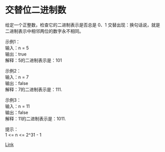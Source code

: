 <h1>交替位二进制数</h1>

给定一个正整数，检查它的二进制表示是否总是 0、1 交替出现：换句话说，就是二进制表示中相邻两位的数字永不相同。</br>

示例1：</br>
输入：n = 5</br>
输出：true</br>
解释：5的二进制表示是：101</br>

示例2：</br>
输入：n = 7</br>
输出：false</br>
解释：7的二进制表示是：111.</br>

示例3：</br>
输入：n = 11</br>
输出：false</br>
解释：11的二进制表示是：1011.</br>

提示：</br>
1 <= n <= 2^31 - 1</br>

[Link](https://leetcode-cn.com/problems/binary-number-with-alternating-bits/)